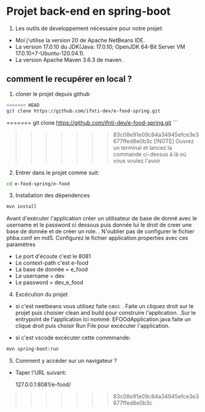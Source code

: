 
# Projet back-end en spring-boot

1. Les outils de developpement nécessaire pour notre projet:
- Moi j'utilise la version 20 de Apache NetBeans IDE.
- La version 17.0.10 du JDK(Java: 17.0.10; OpenJDK 64-Bit Server VM 17.0.10+7-Ubuntu-120.04.1).
- La version Apache Maven 3.6.3 de maven.




## comment le recupérer en local ?
1. cloner le projet depuis github

 ```bash
<<<<<<< HEAD
 git clone https://github.com/ifnti-dev/e-food-spring.git

 ```
=======
   git clone https://github.com/ifnti-dev/e-food-spring.git
    ```
>>>>>>> 83c08e91e09c84a34945efce3e3677ffed8e0b3c
>[!NOTE]
>Ouvrez un terminal et lancez la commande ci-dessus à là où vous voulez l'avoir
2. Entrer dans le projet comme suit:

```bash
cd e-food-spring/e-food

```
3. Installation des dépendences

```bash
mvn install

```
Avant d'exécuter l'application créer un utilisateur de base de donné avec le username et le password ci dessous puis donnée lui le droit de creer une base de donnée et de créer un role.
. N'oublier pas de configurer le fichier phba.conf en md5.
Configurez le fichier application.properties avec ces paramètres
- Le port d'écoute c'est le 8081
- Le context-path c'est e-food
- La base de donnée = e_food
- Le username = dev
- Le password = dev_e_food

4. Excécution du projet

- si c'est neetbeans vous utilisez faite ceci:
    . Faite un cliquez droit sur le projet puis choisier clean and build pour construire l'application.
    .Sur le entrypoint de l'application ici nommé: EFOOdApplication.java faite un clique droit  puis choisir Run File pour excécuter l'application.
    
- si c'est vscode excécuter cette commmande:

```bash
mvn spring-boot:run
```

5. Comment y accéder sur un navigateur ?

- Taper l'URL suivant:

  127.0.0.1:8081/e-food/
>>>>>>> 83c08e91e09c84a34945efce3e3677ffed8e0b3c
